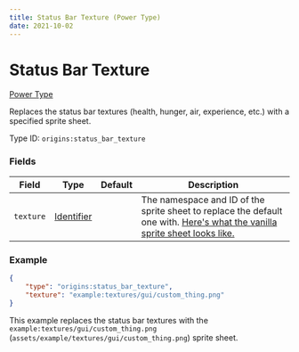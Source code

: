 ```yaml
---
title: Status Bar Texture (Power Type)
date: 2021-10-02
---
```


# Status Bar Texture

[Power Type](../power_types.md)

Replaces the status bar textures (health, hunger, air, experience, etc.) with a specified sprite sheet.

Type ID: `origins:status_bar_texture`

### Fields

Field | Type | Default | Description
------|------|---------|-------------
`texture` | [Identifier](../data_types/identifier.md) | | The namespace and ID of the sprite sheet to replace the default one with. [Here's what the vanilla sprite sheet looks like.](https://media.discordapp.net/attachments/802622603008409600/893716345055772682/unknown.png)

### Example
```json
{
    "type": "origins:status_bar_texture",
    "texture": "example:textures/gui/custom_thing.png"
}
```
This example replaces the status bar textures with the `example:textures/gui/custom_thing.png` (`assets/example/textures/gui/custom_thing.png`) sprite sheet.